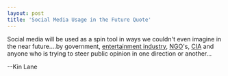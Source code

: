 ```yaml
---
layout: post
title: 'Social Media Usage in the Future Quote'
---
```

Social media will be used as a spin tool in ways we couldn't even imagine in the near future....by government, <a class="zem_slink" title="List of entertainment industry topics" rel="wikipedia" href="http://en.wikipedia.org/wiki/List_of_entertainment_industry_topics">entertainment industry</a>, <a class="zem_slink" title="Non-governmental organization" rel="wikipedia" href="http://en.wikipedia.org/wiki/Non-governmental_organization">NGO</a>'s, <a class="zem_slink" title="Central Intelligence Agency" rel="geolocation" href="http://maps.google.com/maps?ll=38.951796,-77.146586&amp;spn=1.0,1.0&amp;q=38.951796,-77.146586%20%28Central%20Intelligence%20Agency%29&amp;t=h">CIA</a> and anyone who is trying to steer public opinion in one direction or another...<p></p>
--Kin Lane
